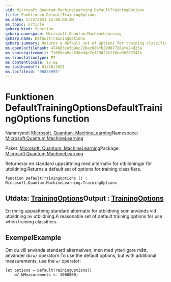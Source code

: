 ```yaml
---
uid: Microsoft.Quantum.MachineLearning.DefaultTrainingOptions
title: Funktionen DefaultTrainingOptions
ms.date: 1/23/2021 12:00:00 AM
ms.topic: article
qsharp.kind: function
qsharp.namespace: Microsoft.Quantum.MachineLearning
qsharp.name: DefaultTrainingOptions
qsharp.summary: Returns a default set of options for training classifiers.
ms.openlocfilehash: 474683ce5b9ec22bec686fb29d87728afe24d23a
ms.sourcegitcommit: 71605ea9cc630e84e7ef29027e1f0ea06299747e
ms.translationtype: MT
ms.contentlocale: sv-SE
ms.lasthandoff: 01/26/2021
ms.locfileid: "98855995"
---
```

# <a name="defaulttrainingoptions-function"></a><span data-ttu-id="97acd-102">Funktionen DefaultTrainingOptions</span><span class="sxs-lookup"><span data-stu-id="97acd-102">DefaultTrainingOptions function</span></span>

<span data-ttu-id="97acd-103">Namnrymd: [Microsoft. Quantum. MachineLearning](xref:Microsoft.Quantum.MachineLearning)</span><span class="sxs-lookup"><span data-stu-id="97acd-103">Namespace: [Microsoft.Quantum.MachineLearning](xref:Microsoft.Quantum.MachineLearning)</span></span>

<span data-ttu-id="97acd-104">Paket: [Microsoft. Quantum. MachineLearning](https://nuget.org/packages/Microsoft.Quantum.MachineLearning)</span><span class="sxs-lookup"><span data-stu-id="97acd-104">Package: [Microsoft.Quantum.MachineLearning](https://nuget.org/packages/Microsoft.Quantum.MachineLearning)</span></span>


<span data-ttu-id="97acd-105">Returnerar en standard uppsättning med alternativ för utbildningar för utbildning.</span><span class="sxs-lookup"><span data-stu-id="97acd-105">Returns a default set of options for training classifiers.</span></span>

```qsharp
function DefaultTrainingOptions () : Microsoft.Quantum.MachineLearning.TrainingOptions
```


## <a name="output--trainingoptions"></a><span data-ttu-id="97acd-106">Utdata: [TrainingOptions](xref:Microsoft.Quantum.MachineLearning.TrainingOptions)</span><span class="sxs-lookup"><span data-stu-id="97acd-106">Output : [TrainingOptions](xref:Microsoft.Quantum.MachineLearning.TrainingOptions)</span></span>

<span data-ttu-id="97acd-107">En rimlig uppsättning standard alternativ för utbildning som används vid utbildning av utbildning.</span><span class="sxs-lookup"><span data-stu-id="97acd-107">A reasonable set of default training options for use when training classifiers.</span></span>

## <a name="example"></a><span data-ttu-id="97acd-108">Exempel</span><span class="sxs-lookup"><span data-stu-id="97acd-108">Example</span></span>

<span data-ttu-id="97acd-109">Om du vill använda standard alternativen, men med ytterligare mått, använder du `w/` operatorn:</span><span class="sxs-lookup"><span data-stu-id="97acd-109">To use the default options, but with additional measurements, use the `w/` operator:</span></span>

```qsharp
let options = DefaultTrainingOptions()
    w/ NMeasurements <- 1000000;
```